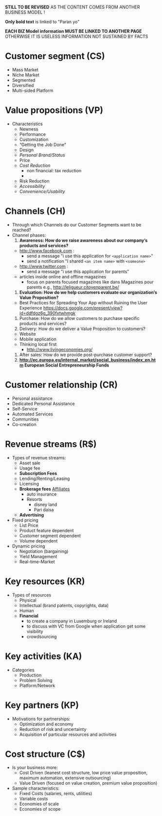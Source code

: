 **STILL TO BE REVISED** AS THE CONTENT COMES FROM ANOTHER BUSINESS MODEL !

**Only bold text** is linked to "Paran yo"

**EACH BIZ Model information MUST BE LINKED TO ANOTHER PAGE** OTHERWISE IT IS USELESS INFORMATION NOT SUSTAINED BY FACTS

# Customer segment (CS) #
  * Mass Market
  * Niche Market
  * Segmented
  * Diversified
  * Multi-sided Platform

# Value propositions (VP) #
  * Characteristics
    * Newness
    * Performance
    * Customization
    * “Getting the Job Done”
    * Design
    * _Personal Brand/Status_
    * Price
    * _Cost Reduction_
      * non financial: tax reduction
      * 
    * Risk Reduction
    * _Accessibility_
    * _Convenience/Usability_

# Channels (CH) #
  * Through which Channels do our Customer Segments want to be reached?
  * Channel phases:
    1. **Awareness: How do we raise awareness about our company’s products and services?**
      * http://www.facebook.com :
        * send a message "i use this application for `<application name>`"
        * send a notification "I shared `<an item name>` with `<someone>`
      * http://www.twitter.com :
        * send a message "i use this application for parents"
      * articles inside online and offline magazines
        * focus on parents focused magazines like dans Magazines pour parents e.g., http://leligueur.citoyenparent.be/
    1. **Evaluation: How do we help customers evaluate our organization’s Value Proposition?**
      * Best Practices for Spreading Your App without Ruining the User Experience https://docs.google.com/present/view?id=ddfdgz6g_390fxtwhmgk
    1. Purchase: How do we allow customers to purchase specific products and services?
    1. Delivery: How do we deliver a Value Proposition to customers?
      * Website
      * Mobile application
      * Thinking local first
        * http://www.livingeconomies.org/
    1. After sales: How do we provide post-purchase customer support?
    1. **http://ec.europa.eu/internal_market/social_business/index_en.htm European Social Entrepreneurship Funds**

# Customer relationship (CR) #
  * Personal assistance
  * Dedicated Personal Assistance
  * Self-Service
  * Automated Services
  * Communities
  * Co-creation

# Revenue streams (R$) #
  * Types of revenue streams:
    * Asset sale
    * Usage fee
    * **Subscription Fees**
    * Lending/Renting/Leasing
    * Licensing
    * **Brokerage fees** [Affiliates](Affiliates.md)
      * auto insurance
      * Resorts
        * disney land
        * Pari daisa
    * **Advertising**
  * Fixed pricing
    * List Price
    * Product feature dependent
    * Customer segment dependent
    * Volume dependent
  * Dynamic pricing
    * Negotiation (bargaining)
    * Yield Management
    * Real-time-Market

# Key resources (KR) #
  * Types of resources
    * Physical
    * Intellectual (brand patents, copyrights, data)
    * Human
    * **Financial**
      * to create a company in Luxemburg or Ireland
      * to discuss with VC from Google when application get some visibility
      * crowdsourcing


# Key activities (KA) #
  * Categories
    * Production
    * Problem Solving
    * Platform/Network

# Key partners (KP) #
  * Motivations for partnerships:
    * Optimization and economy
    * Reduction of risk and uncertainty
    * Acquisition of particular resources and activities

# Cost structure (C$) #
  * Is your business more:
    * Cost Driven (leanest cost structure, low price value proposition, maximum automation, extensive outsourcing)
    * Value Driven (focused on value creation, premium value proposition)
  * Sample characteristics:
    * Fixed Costs (salaries, rents, utilities)
    * Variable costs
    * Economies of scale
    * Economies of scope
